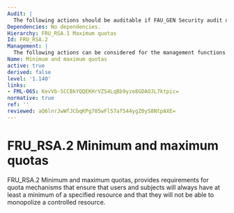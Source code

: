 ```yaml
---
Audit: |
  The following actions should be auditable if FAU_GEN Security audit data generation is included in the PP, PP-Module, functional package or ST: a) minimal: Rejection of allocation operation due to resource limits. b) basic: All attempted uses of the resource allocation functions for resources that are under control of the TSF.
Dependencies: No dependencies.
Hierarchy: FRU_RSA.1 Maximum quotas
Id: FRU_RSA.2
Management: |
  The following actions can be considered for the management functions in FMT: a) specifying minimum and maximum limits for a resource for groups and/or individual users and/or subjects by an administrator.
Name: Minimum and maximum quotas
active: true
derived: false
level: '1.140'
links:
- FML-065: KevVb-SCCBkYQQEKHrVZS4LqBb9yze8GDAOJL7ktpic=
normative: true
ref: ''
reviewed: aQ6lnrJwWfJCbqKPg705wFl57afS44ygZ0yS8NtpAXE=
---
```


# FRU_RSA.2 Minimum and maximum quotas

FRU_RSA.2 Minimum and maximum quotas, provides requirements for quota mechanisms that ensure that users and subjects will always have at least a minimum of a specified resource and that they will not be able to monopolize a controlled resource.
